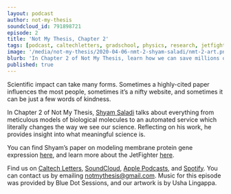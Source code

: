 ```yaml
---
layout: podcast
author: not-my-thesis
soundcloud_id: 791898721
episode: 2
title: 'Not My Thesis, Chapter 2'
tags: [podcast, caltechletters, gradschool, physics, research, jetfighter, colormaps, membrane, proteins, modeling, kindness]
image: '/media/not-my-thesis/2020-04-06-nmt-2-shyam-saladi/nmt-2-art.png'
blurb: 'In Chapter 2 of Not My Thesis, learn how we can save millions of dollars in biological research, hear about efforts to literally change the way we see science, and wrestle with what academic accolades actually mean'
published: true
---
```


Scientific impact can take many forms. Sometimes a highly-cited paper influences the most people, sometimes it’s a nifty website, and sometimes it can be just a few words of kindness.

In Chapter 2 of Not My Thesis, <a href="https://shyam.saladi.org/" target="_blank">Shyam Saladi</a> talks about everything from meticulous models of biological molecules to an automated service which literally changes the way we see our science. Reflecting on his work, he provides insight into what meaningful science is.

You can find Shyam’s paper on modeling membrane protein gene expression <a href="https://doi.org/10.1074/jbc.RA117.001052" target="_blank">here</a>, and learn more about the JetFighter <a href="https://elifesciences.org/labs/c2292989/jetfighter-towards-figure-accuracy-and-accessibility" target="_blank">here</a>.

Find us on <a href="https://caltechletters.github.io/podcasts/" target="_blank">Caltech Letters</a>, <a href="https://soundcloud.com/caltechletters" target="_blank">SoundCloud</a>, <a href="https://podcasts.apple.com/us/podcast/caltech-letters/id1490801437" target="_blank">Apple Podcasts</a>, and <a href="https://open.spotify.com/show/3yofTYbe1OWjzUAYHKPdzv" target="_blank">Spotify</a>. You can contact us by emailing [notmythesis@gmail.com](mailto:notmythesis@gmail.com). Music for this episode was provided by Blue Dot Sessions, and our artwork is by Usha Lingappa.
